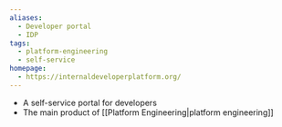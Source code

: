 ```yaml
---
aliases:
  - Developer portal
  - IDP
tags:
  - platform-engineering
  - self-service
homepage:
  - https://internaldeveloperplatform.org/
---
```

- A self-service portal for developers
- The main product of [[Platform Engineering|platform engineering]]